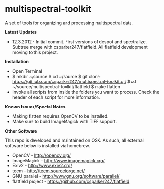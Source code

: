 multispectral-toolkit
=====================

A set of tools for organizing and processing multispectral data.


**Latest Updates**

* 12.3.2012 - Initial commit. First versions of despot and spectralize. Subtree merge with csparker247/flatfield. All flatfield development moving to this project.


**Installation**

* Open Terminal
* $ mkdir ~/source
  $ cd ~/source
  $ git clone https://github.com/csparker247/multispectral-toolkit.git
  $ cd ~/source/multispectral-toolkit/flatfield
  $ make flatten
* Invoke all scripts from inside the folders you want to process. Check the header of each script for more information. 


**Known Issues/Special Notes**

* Making flatten requires OpenCV to be installed.
* Make sure to build ImageMagick with TIFF support.

**Other Software**

This repo is developed and maintained on OSX. As such, all external software below is installed via homebrew.

* OpenCV - http://opencv.org/
* ImageMagick - http://www.imagemagick.org/
* Exiv2 - http://www.exiv2.org/
* teem - http://teem.sourceforge.net/
* GNU parallel - http://www.gnu.org/software/parallel/
* flatfield project - https://github.com/csparker247/flatfield

